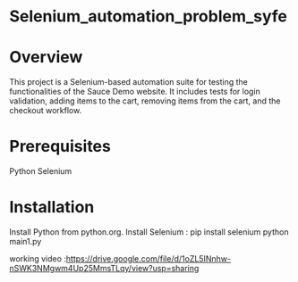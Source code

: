 # Selenium_automation_problem_syfe

# Overview
This project is a Selenium-based automation suite for testing the functionalities of the Sauce Demo website. It includes tests for login validation, adding items to the cart, removing items from the cart, and the checkout workflow.

# Prerequisites
Python
Selenium
# Installation
Install Python from python.org.
Install Selenium : pip install selenium
python main1.py

working video :https://drive.google.com/file/d/1oZL5INnhw-nSWK3NMgwm4Up25MmsTLqy/view?usp=sharing
